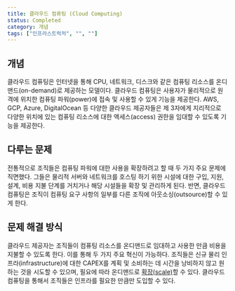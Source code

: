 ```yaml
---
title: 클라우드 컴퓨팅 (Cloud Computing)
status: Completed
category: 개념
tags: ["인프라스트럭처", "", ""]
---
```


## 개념

클라우드 컴퓨팅은 인터넷을 통해 CPU, 네트워크, 디스크와 같은 컴퓨팅 리소스를 온디맨드(on-demand)로 제공하는 모델이다. 
클라우드 컴퓨팅은 사용자가 물리적으로 원격에 위치한 컴퓨팅 파워(power)에 접속 및 사용할 수 있게 기능을 제공한다. 
AWS, GCP, Azure, DigitalOcean 등 다양한 클라우드 제공자들은 제 3자에게 
지리적으로 다양한 위치에 있는 컴퓨팅 리소스에 대한 액세스(access) 권한을 임대할 수 있도록 기능을 제공한다.

## 다루는 문제

전통적으로 조직들은 컴퓨팅 파워에 대한 사용을 확장하려고 할 때 두 가지 주요 문제에 직면했다. 
그들은 물리적 서버와 네트워크를 호스팅 하기 위한 시설에 대한 구입, 지원, 설계, 비용 지불 단계를 거치거나 해당 시설들을 확장 및 관리하게 된다. 
반면, 클라우드 컴퓨팅은 조직이 컴퓨팅 요구 사항의 일부를 다른 조직에 아웃소싱(outsource)할 수 있게 한다.

## 문제 해결 방식

클라우드 제공자는 조직들이 컴퓨팅 리소스를 온디맨드로 임대하고 사용한 만큼 비용을 지불할 수 있도록 한다. 
이를 통해 두 가지 주요 혁신이 가능하다. 
조직들은 신규 물리 인프라(infrastructure)에 대한 CAPEX를 계획 및 소비하는 데 시간을 낭비하지 않고 원하는 것을 시도할 수 있으며, 
필요에 따라 온디맨드로 [확장(scale)](/scalability/)할 수 있다. 
클라우드 컴퓨팅을 통해서 조직들은 인프라를 필요한 만큼만 도입할 수 있다.
